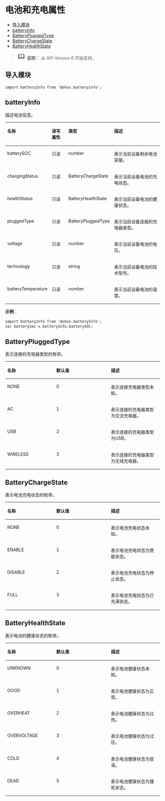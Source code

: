 # 电池和充电属性<a name="ZH-CN_TOPIC_0000001209412153"></a>

-   [导入模块](#zh-cn_topic_0000001164127376_section199443271307)
-   [batteryInfo](#zh-cn_topic_0000001164127376_section0536924123914)
-   [BatteryPluggedType](#zh-cn_topic_0000001164127376_section1861134715488)
-   [BatteryChargeState](#zh-cn_topic_0000001164127376_section629045815408)
-   [BatteryHealthState](#zh-cn_topic_0000001164127376_section1636311513419)

>![](../../public_sys-resources/icon-note.gif) **说明：** 
>从 API Version 6 开始支持。

## 导入模块<a name="zh-cn_topic_0000001164127376_section199443271307"></a>

```
import batteryInfo from '@ohos.batteryinfo';
```

## batteryInfo<a name="zh-cn_topic_0000001164127376_section0536924123914"></a>

描述电池信息。

<a name="zh-cn_topic_0000001164127376_table20633101642315"></a>
<table><thead align="left"><tr id="zh-cn_topic_0000001164127376_row663331618238"><th class="cellrowborder" valign="top" width="20.13%" id="mcps1.1.5.1.1"><p id="zh-cn_topic_0000001164127376_a3d0fc780cc904c1cbab7991251622f65"><a name="zh-cn_topic_0000001164127376_a3d0fc780cc904c1cbab7991251622f65"></a><a name="zh-cn_topic_0000001164127376_a3d0fc780cc904c1cbab7991251622f65"></a>名称</p>
</th>
<th class="cellrowborder" valign="top" width="13.5%" id="mcps1.1.5.1.2"><p id="zh-cn_topic_0000001164127376_p1961191632214"><a name="zh-cn_topic_0000001164127376_p1961191632214"></a><a name="zh-cn_topic_0000001164127376_p1961191632214"></a>读写属性</p>
</th>
<th class="cellrowborder" valign="top" width="23.29%" id="mcps1.1.5.1.3"><p id="zh-cn_topic_0000001164127376_ac1f1afc248084f8fb51242b648bc34de"><a name="zh-cn_topic_0000001164127376_ac1f1afc248084f8fb51242b648bc34de"></a><a name="zh-cn_topic_0000001164127376_ac1f1afc248084f8fb51242b648bc34de"></a>类型</p>
</th>
<th class="cellrowborder" valign="top" width="43.08%" id="mcps1.1.5.1.4"><p id="zh-cn_topic_0000001164127376_afec895de33f94e3c87ee7acc20190a17"><a name="zh-cn_topic_0000001164127376_afec895de33f94e3c87ee7acc20190a17"></a><a name="zh-cn_topic_0000001164127376_afec895de33f94e3c87ee7acc20190a17"></a>描述</p>
</th>
</tr>
</thead>
<tbody><tr id="zh-cn_topic_0000001164127376_row188481425182510"><td class="cellrowborder" valign="top" width="20.13%" headers="mcps1.1.5.1.1 "><p id="zh-cn_topic_0000001164127376_p938441717208"><a name="zh-cn_topic_0000001164127376_p938441717208"></a><a name="zh-cn_topic_0000001164127376_p938441717208"></a>batterySOC</p>
</td>
<td class="cellrowborder" valign="top" width="13.5%" headers="mcps1.1.5.1.2 "><p id="zh-cn_topic_0000001164127376_p1396118166228"><a name="zh-cn_topic_0000001164127376_p1396118166228"></a><a name="zh-cn_topic_0000001164127376_p1396118166228"></a>只读</p>
</td>
<td class="cellrowborder" valign="top" width="23.29%" headers="mcps1.1.5.1.3 "><p id="zh-cn_topic_0000001164127376_p6354841201511"><a name="zh-cn_topic_0000001164127376_p6354841201511"></a><a name="zh-cn_topic_0000001164127376_p6354841201511"></a>number</p>
</td>
<td class="cellrowborder" valign="top" width="43.08%" headers="mcps1.1.5.1.4 "><p id="zh-cn_topic_0000001164127376_p103961315181818"><a name="zh-cn_topic_0000001164127376_p103961315181818"></a><a name="zh-cn_topic_0000001164127376_p103961315181818"></a>表示当前设备剩余电池容量。</p>
</td>
</tr>
<tr id="zh-cn_topic_0000001164127376_row0461622112513"><td class="cellrowborder" valign="top" width="20.13%" headers="mcps1.1.5.1.1 "><p id="zh-cn_topic_0000001164127376_p5354124120158"><a name="zh-cn_topic_0000001164127376_p5354124120158"></a><a name="zh-cn_topic_0000001164127376_p5354124120158"></a>chargingStatus</p>
</td>
<td class="cellrowborder" valign="top" width="13.5%" headers="mcps1.1.5.1.2 "><p id="zh-cn_topic_0000001164127376_p159621168228"><a name="zh-cn_topic_0000001164127376_p159621168228"></a><a name="zh-cn_topic_0000001164127376_p159621168228"></a>只读</p>
</td>
<td class="cellrowborder" valign="top" width="23.29%" headers="mcps1.1.5.1.3 "><p id="zh-cn_topic_0000001164127376_p10354541181520"><a name="zh-cn_topic_0000001164127376_p10354541181520"></a><a name="zh-cn_topic_0000001164127376_p10354541181520"></a>BatteryChargeState</p>
</td>
<td class="cellrowborder" valign="top" width="43.08%" headers="mcps1.1.5.1.4 "><p id="zh-cn_topic_0000001164127376_p238673617568"><a name="zh-cn_topic_0000001164127376_p238673617568"></a><a name="zh-cn_topic_0000001164127376_p238673617568"></a>表示当前设备电池的充电状态。</p>
</td>
</tr>
<tr id="zh-cn_topic_0000001164127376_row09415619242"><td class="cellrowborder" valign="top" width="20.13%" headers="mcps1.1.5.1.1 "><p id="zh-cn_topic_0000001164127376_p1435434117152"><a name="zh-cn_topic_0000001164127376_p1435434117152"></a><a name="zh-cn_topic_0000001164127376_p1435434117152"></a>healthStatus</p>
</td>
<td class="cellrowborder" valign="top" width="13.5%" headers="mcps1.1.5.1.2 "><p id="zh-cn_topic_0000001164127376_p1796210169224"><a name="zh-cn_topic_0000001164127376_p1796210169224"></a><a name="zh-cn_topic_0000001164127376_p1796210169224"></a>只读</p>
</td>
<td class="cellrowborder" valign="top" width="23.29%" headers="mcps1.1.5.1.3 "><p id="zh-cn_topic_0000001164127376_p3354114131518"><a name="zh-cn_topic_0000001164127376_p3354114131518"></a><a name="zh-cn_topic_0000001164127376_p3354114131518"></a>BatteryHealthState</p>
</td>
<td class="cellrowborder" valign="top" width="43.08%" headers="mcps1.1.5.1.4 "><p id="zh-cn_topic_0000001164127376_p1365563875614"><a name="zh-cn_topic_0000001164127376_p1365563875614"></a><a name="zh-cn_topic_0000001164127376_p1365563875614"></a>表示当前设备电池的健康状态。</p>
</td>
</tr>
<tr id="zh-cn_topic_0000001164127376_row56471975243"><td class="cellrowborder" valign="top" width="20.13%" headers="mcps1.1.5.1.1 "><p id="zh-cn_topic_0000001164127376_p1835534116158"><a name="zh-cn_topic_0000001164127376_p1835534116158"></a><a name="zh-cn_topic_0000001164127376_p1835534116158"></a>pluggedType</p>
</td>
<td class="cellrowborder" valign="top" width="13.5%" headers="mcps1.1.5.1.2 "><p id="zh-cn_topic_0000001164127376_p18962416132211"><a name="zh-cn_topic_0000001164127376_p18962416132211"></a><a name="zh-cn_topic_0000001164127376_p18962416132211"></a>只读</p>
</td>
<td class="cellrowborder" valign="top" width="23.29%" headers="mcps1.1.5.1.3 "><p id="zh-cn_topic_0000001164127376_p235584114153"><a name="zh-cn_topic_0000001164127376_p235584114153"></a><a name="zh-cn_topic_0000001164127376_p235584114153"></a>BatteryPluggedType</p>
</td>
<td class="cellrowborder" valign="top" width="43.08%" headers="mcps1.1.5.1.4 "><p id="zh-cn_topic_0000001164127376_p19264101622016"><a name="zh-cn_topic_0000001164127376_p19264101622016"></a><a name="zh-cn_topic_0000001164127376_p19264101622016"></a>表示当前设备连接的充电器类型。</p>
</td>
</tr>
<tr id="zh-cn_topic_0000001164127376_row4536161934520"><td class="cellrowborder" valign="top" width="20.13%" headers="mcps1.1.5.1.1 "><p id="zh-cn_topic_0000001164127376_p14355174151513"><a name="zh-cn_topic_0000001164127376_p14355174151513"></a><a name="zh-cn_topic_0000001164127376_p14355174151513"></a>voltage</p>
</td>
<td class="cellrowborder" valign="top" width="13.5%" headers="mcps1.1.5.1.2 "><p id="zh-cn_topic_0000001164127376_p296261662212"><a name="zh-cn_topic_0000001164127376_p296261662212"></a><a name="zh-cn_topic_0000001164127376_p296261662212"></a>只读</p>
</td>
<td class="cellrowborder" valign="top" width="23.29%" headers="mcps1.1.5.1.3 "><p id="zh-cn_topic_0000001164127376_p7355741201519"><a name="zh-cn_topic_0000001164127376_p7355741201519"></a><a name="zh-cn_topic_0000001164127376_p7355741201519"></a>number</p>
</td>
<td class="cellrowborder" valign="top" width="43.08%" headers="mcps1.1.5.1.4 "><p id="zh-cn_topic_0000001164127376_p127111826172018"><a name="zh-cn_topic_0000001164127376_p127111826172018"></a><a name="zh-cn_topic_0000001164127376_p127111826172018"></a>表示当前设备电池的电压。</p>
</td>
</tr>
<tr id="zh-cn_topic_0000001164127376_row597319245451"><td class="cellrowborder" valign="top" width="20.13%" headers="mcps1.1.5.1.1 "><p id="zh-cn_topic_0000001164127376_p153551941141517"><a name="zh-cn_topic_0000001164127376_p153551941141517"></a><a name="zh-cn_topic_0000001164127376_p153551941141517"></a>technology</p>
</td>
<td class="cellrowborder" valign="top" width="13.5%" headers="mcps1.1.5.1.2 "><p id="zh-cn_topic_0000001164127376_p17962916162217"><a name="zh-cn_topic_0000001164127376_p17962916162217"></a><a name="zh-cn_topic_0000001164127376_p17962916162217"></a>只读</p>
</td>
<td class="cellrowborder" valign="top" width="23.29%" headers="mcps1.1.5.1.3 "><p id="zh-cn_topic_0000001164127376_p535514113154"><a name="zh-cn_topic_0000001164127376_p535514113154"></a><a name="zh-cn_topic_0000001164127376_p535514113154"></a>string</p>
</td>
<td class="cellrowborder" valign="top" width="43.08%" headers="mcps1.1.5.1.4 "><p id="zh-cn_topic_0000001164127376_p9298104612205"><a name="zh-cn_topic_0000001164127376_p9298104612205"></a><a name="zh-cn_topic_0000001164127376_p9298104612205"></a>表示当前设备电池的技术型号。</p>
</td>
</tr>
<tr id="zh-cn_topic_0000001164127376_row4978143312456"><td class="cellrowborder" valign="top" width="20.13%" headers="mcps1.1.5.1.1 "><p id="zh-cn_topic_0000001164127376_p7355114151515"><a name="zh-cn_topic_0000001164127376_p7355114151515"></a><a name="zh-cn_topic_0000001164127376_p7355114151515"></a>batteryTemperature</p>
</td>
<td class="cellrowborder" valign="top" width="13.5%" headers="mcps1.1.5.1.2 "><p id="zh-cn_topic_0000001164127376_p14962116172215"><a name="zh-cn_topic_0000001164127376_p14962116172215"></a><a name="zh-cn_topic_0000001164127376_p14962116172215"></a>只读</p>
</td>
<td class="cellrowborder" valign="top" width="23.29%" headers="mcps1.1.5.1.3 "><p id="zh-cn_topic_0000001164127376_p143551941201510"><a name="zh-cn_topic_0000001164127376_p143551941201510"></a><a name="zh-cn_topic_0000001164127376_p143551941201510"></a>number</p>
</td>
<td class="cellrowborder" valign="top" width="43.08%" headers="mcps1.1.5.1.4 "><p id="zh-cn_topic_0000001164127376_p7843573202"><a name="zh-cn_topic_0000001164127376_p7843573202"></a><a name="zh-cn_topic_0000001164127376_p7843573202"></a>表示当前设备电池的温度。</p>
</td>
</tr>
</tbody>
</table>

**示例**：

```
import batteryInfo from '@ohos.batteryInfo';
var batterySoc = batteryInfo.batterySOC;
```

## BatteryPluggedType<a name="zh-cn_topic_0000001164127376_section1861134715488"></a>

表示连接的充电器类型的枚举。

<a name="zh-cn_topic_0000001164127376_table144441452192814"></a>
<table><thead align="left"><tr id="zh-cn_topic_0000001164127376_row12444145210288"><th class="cellrowborder" valign="top" width="31.703170317031702%" id="mcps1.1.4.1.1"><p id="zh-cn_topic_0000001164127376_p162914100272"><a name="zh-cn_topic_0000001164127376_p162914100272"></a><a name="zh-cn_topic_0000001164127376_p162914100272"></a>名称</p>
</th>
<th class="cellrowborder" valign="top" width="35.253525352535256%" id="mcps1.1.4.1.2"><p id="zh-cn_topic_0000001164127376_p044416523286"><a name="zh-cn_topic_0000001164127376_p044416523286"></a><a name="zh-cn_topic_0000001164127376_p044416523286"></a>默认值</p>
</th>
<th class="cellrowborder" valign="top" width="33.043304330433045%" id="mcps1.1.4.1.3"><p id="zh-cn_topic_0000001164127376_p1044495252810"><a name="zh-cn_topic_0000001164127376_p1044495252810"></a><a name="zh-cn_topic_0000001164127376_p1044495252810"></a>描述</p>
</th>
</tr>
</thead>
<tbody><tr id="zh-cn_topic_0000001164127376_row18444115215284"><td class="cellrowborder" valign="top" width="31.703170317031702%" headers="mcps1.1.4.1.1 "><p id="zh-cn_topic_0000001164127376_p954122310283"><a name="zh-cn_topic_0000001164127376_p954122310283"></a><a name="zh-cn_topic_0000001164127376_p954122310283"></a>NONE</p>
</td>
<td class="cellrowborder" valign="top" width="35.253525352535256%" headers="mcps1.1.4.1.2 "><p id="zh-cn_topic_0000001164127376_p0527233288"><a name="zh-cn_topic_0000001164127376_p0527233288"></a><a name="zh-cn_topic_0000001164127376_p0527233288"></a>0</p>
</td>
<td class="cellrowborder" valign="top" width="33.043304330433045%" headers="mcps1.1.4.1.3 "><p id="zh-cn_topic_0000001164127376_p12372352812"><a name="zh-cn_topic_0000001164127376_p12372352812"></a><a name="zh-cn_topic_0000001164127376_p12372352812"></a>表示连接充电器类型未知。</p>
</td>
</tr>
<tr id="zh-cn_topic_0000001164127376_row55389918289"><td class="cellrowborder" valign="top" width="31.703170317031702%" headers="mcps1.1.4.1.1 "><p id="zh-cn_topic_0000001164127376_p15381795285"><a name="zh-cn_topic_0000001164127376_p15381795285"></a><a name="zh-cn_topic_0000001164127376_p15381795285"></a>AC</p>
</td>
<td class="cellrowborder" valign="top" width="35.253525352535256%" headers="mcps1.1.4.1.2 "><p id="zh-cn_topic_0000001164127376_p45381291281"><a name="zh-cn_topic_0000001164127376_p45381291281"></a><a name="zh-cn_topic_0000001164127376_p45381291281"></a>1</p>
</td>
<td class="cellrowborder" valign="top" width="33.043304330433045%" headers="mcps1.1.4.1.3 "><p id="zh-cn_topic_0000001164127376_p1953979102813"><a name="zh-cn_topic_0000001164127376_p1953979102813"></a><a name="zh-cn_topic_0000001164127376_p1953979102813"></a>表示连接的充电器类型为交流充电器。</p>
</td>
</tr>
<tr id="zh-cn_topic_0000001164127376_row928621592815"><td class="cellrowborder" valign="top" width="31.703170317031702%" headers="mcps1.1.4.1.1 "><p id="zh-cn_topic_0000001164127376_p1328691518288"><a name="zh-cn_topic_0000001164127376_p1328691518288"></a><a name="zh-cn_topic_0000001164127376_p1328691518288"></a>USB</p>
</td>
<td class="cellrowborder" valign="top" width="35.253525352535256%" headers="mcps1.1.4.1.2 "><p id="zh-cn_topic_0000001164127376_p1728616154286"><a name="zh-cn_topic_0000001164127376_p1728616154286"></a><a name="zh-cn_topic_0000001164127376_p1728616154286"></a>2</p>
</td>
<td class="cellrowborder" valign="top" width="33.043304330433045%" headers="mcps1.1.4.1.3 "><p id="zh-cn_topic_0000001164127376_p188591922163215"><a name="zh-cn_topic_0000001164127376_p188591922163215"></a><a name="zh-cn_topic_0000001164127376_p188591922163215"></a>表示连接的充电器类型为USB。</p>
</td>
</tr>
<tr id="zh-cn_topic_0000001164127376_row3954122652810"><td class="cellrowborder" valign="top" width="31.703170317031702%" headers="mcps1.1.4.1.1 "><p id="zh-cn_topic_0000001164127376_p1995412614284"><a name="zh-cn_topic_0000001164127376_p1995412614284"></a><a name="zh-cn_topic_0000001164127376_p1995412614284"></a>WIRELESS</p>
</td>
<td class="cellrowborder" valign="top" width="35.253525352535256%" headers="mcps1.1.4.1.2 "><p id="zh-cn_topic_0000001164127376_p395402620286"><a name="zh-cn_topic_0000001164127376_p395402620286"></a><a name="zh-cn_topic_0000001164127376_p395402620286"></a>3</p>
</td>
<td class="cellrowborder" valign="top" width="33.043304330433045%" headers="mcps1.1.4.1.3 "><p id="zh-cn_topic_0000001164127376_p235192423214"><a name="zh-cn_topic_0000001164127376_p235192423214"></a><a name="zh-cn_topic_0000001164127376_p235192423214"></a>表示连接的充电器类型为无线充电器。</p>
</td>
</tr>
</tbody>
</table>

## BatteryChargeState<a name="zh-cn_topic_0000001164127376_section629045815408"></a>

表示电池充电状态的枚举。

<a name="zh-cn_topic_0000001164127376_table1368716015365"></a>
<table><thead align="left"><tr id="zh-cn_topic_0000001164127376_row106884010367"><th class="cellrowborder" valign="top" width="31.703170317031702%" id="mcps1.1.4.1.1"><p id="zh-cn_topic_0000001164127376_p468816023615"><a name="zh-cn_topic_0000001164127376_p468816023615"></a><a name="zh-cn_topic_0000001164127376_p468816023615"></a>名称</p>
</th>
<th class="cellrowborder" valign="top" width="35.253525352535256%" id="mcps1.1.4.1.2"><p id="zh-cn_topic_0000001164127376_p15688505362"><a name="zh-cn_topic_0000001164127376_p15688505362"></a><a name="zh-cn_topic_0000001164127376_p15688505362"></a>默认值</p>
</th>
<th class="cellrowborder" valign="top" width="33.043304330433045%" id="mcps1.1.4.1.3"><p id="zh-cn_topic_0000001164127376_p1068830103619"><a name="zh-cn_topic_0000001164127376_p1068830103619"></a><a name="zh-cn_topic_0000001164127376_p1068830103619"></a>描述</p>
</th>
</tr>
</thead>
<tbody><tr id="zh-cn_topic_0000001164127376_row1868880113613"><td class="cellrowborder" valign="top" width="31.703170317031702%" headers="mcps1.1.4.1.1 "><p id="zh-cn_topic_0000001164127376_p1392942212399"><a name="zh-cn_topic_0000001164127376_p1392942212399"></a><a name="zh-cn_topic_0000001164127376_p1392942212399"></a>NONE</p>
</td>
<td class="cellrowborder" valign="top" width="35.253525352535256%" headers="mcps1.1.4.1.2 "><p id="zh-cn_topic_0000001164127376_p968880103613"><a name="zh-cn_topic_0000001164127376_p968880103613"></a><a name="zh-cn_topic_0000001164127376_p968880103613"></a>0</p>
</td>
<td class="cellrowborder" valign="top" width="33.043304330433045%" headers="mcps1.1.4.1.3 "><p id="zh-cn_topic_0000001164127376_p16911819163919"><a name="zh-cn_topic_0000001164127376_p16911819163919"></a><a name="zh-cn_topic_0000001164127376_p16911819163919"></a>表示电池充电状态未知。</p>
</td>
</tr>
<tr id="zh-cn_topic_0000001164127376_row17688180173620"><td class="cellrowborder" valign="top" width="31.703170317031702%" headers="mcps1.1.4.1.1 "><p id="zh-cn_topic_0000001164127376_p12928922193920"><a name="zh-cn_topic_0000001164127376_p12928922193920"></a><a name="zh-cn_topic_0000001164127376_p12928922193920"></a>ENABLE</p>
</td>
<td class="cellrowborder" valign="top" width="35.253525352535256%" headers="mcps1.1.4.1.2 "><p id="zh-cn_topic_0000001164127376_p86893003614"><a name="zh-cn_topic_0000001164127376_p86893003614"></a><a name="zh-cn_topic_0000001164127376_p86893003614"></a>1</p>
</td>
<td class="cellrowborder" valign="top" width="33.043304330433045%" headers="mcps1.1.4.1.3 "><p id="zh-cn_topic_0000001164127376_p9910201913391"><a name="zh-cn_topic_0000001164127376_p9910201913391"></a><a name="zh-cn_topic_0000001164127376_p9910201913391"></a>表示电池充电状态为使能状态。</p>
</td>
</tr>
<tr id="zh-cn_topic_0000001164127376_row1868914011367"><td class="cellrowborder" valign="top" width="31.703170317031702%" headers="mcps1.1.4.1.1 "><p id="zh-cn_topic_0000001164127376_p4926152211394"><a name="zh-cn_topic_0000001164127376_p4926152211394"></a><a name="zh-cn_topic_0000001164127376_p4926152211394"></a>DISABLE</p>
</td>
<td class="cellrowborder" valign="top" width="35.253525352535256%" headers="mcps1.1.4.1.2 "><p id="zh-cn_topic_0000001164127376_p186891001361"><a name="zh-cn_topic_0000001164127376_p186891001361"></a><a name="zh-cn_topic_0000001164127376_p186891001361"></a>2</p>
</td>
<td class="cellrowborder" valign="top" width="33.043304330433045%" headers="mcps1.1.4.1.3 "><p id="zh-cn_topic_0000001164127376_p1210733413414"><a name="zh-cn_topic_0000001164127376_p1210733413414"></a><a name="zh-cn_topic_0000001164127376_p1210733413414"></a>表示电池充电状态为停止状态。</p>
</td>
</tr>
<tr id="zh-cn_topic_0000001164127376_row068911018360"><td class="cellrowborder" valign="top" width="31.703170317031702%" headers="mcps1.1.4.1.1 "><p id="zh-cn_topic_0000001164127376_p1992542211392"><a name="zh-cn_topic_0000001164127376_p1992542211392"></a><a name="zh-cn_topic_0000001164127376_p1992542211392"></a>FULL</p>
</td>
<td class="cellrowborder" valign="top" width="35.253525352535256%" headers="mcps1.1.4.1.2 "><p id="zh-cn_topic_0000001164127376_p46895023619"><a name="zh-cn_topic_0000001164127376_p46895023619"></a><a name="zh-cn_topic_0000001164127376_p46895023619"></a>3</p>
</td>
<td class="cellrowborder" valign="top" width="33.043304330433045%" headers="mcps1.1.4.1.3 "><p id="zh-cn_topic_0000001164127376_p3614135154120"><a name="zh-cn_topic_0000001164127376_p3614135154120"></a><a name="zh-cn_topic_0000001164127376_p3614135154120"></a>表示电池充电状态为已充满状态。</p>
</td>
</tr>
</tbody>
</table>

## BatteryHealthState<a name="zh-cn_topic_0000001164127376_section1636311513419"></a>

表示电池的健康状态的枚举。

<a name="zh-cn_topic_0000001164127376_table1646153519380"></a>
<table><thead align="left"><tr id="zh-cn_topic_0000001164127376_row1847203533813"><th class="cellrowborder" valign="top" width="31.703170317031702%" id="mcps1.1.4.1.1"><p id="zh-cn_topic_0000001164127376_p44743514381"><a name="zh-cn_topic_0000001164127376_p44743514381"></a><a name="zh-cn_topic_0000001164127376_p44743514381"></a>名称</p>
</th>
<th class="cellrowborder" valign="top" width="35.253525352535256%" id="mcps1.1.4.1.2"><p id="zh-cn_topic_0000001164127376_p164783513817"><a name="zh-cn_topic_0000001164127376_p164783513817"></a><a name="zh-cn_topic_0000001164127376_p164783513817"></a>默认值</p>
</th>
<th class="cellrowborder" valign="top" width="33.043304330433045%" id="mcps1.1.4.1.3"><p id="zh-cn_topic_0000001164127376_p447153533816"><a name="zh-cn_topic_0000001164127376_p447153533816"></a><a name="zh-cn_topic_0000001164127376_p447153533816"></a>描述</p>
</th>
</tr>
</thead>
<tbody><tr id="zh-cn_topic_0000001164127376_row10475355385"><td class="cellrowborder" valign="top" width="31.703170317031702%" headers="mcps1.1.4.1.1 "><p id="zh-cn_topic_0000001164127376_p9268513193910"><a name="zh-cn_topic_0000001164127376_p9268513193910"></a><a name="zh-cn_topic_0000001164127376_p9268513193910"></a>UNKNOWN</p>
</td>
<td class="cellrowborder" valign="top" width="35.253525352535256%" headers="mcps1.1.4.1.2 "><p id="zh-cn_topic_0000001164127376_p147113523813"><a name="zh-cn_topic_0000001164127376_p147113523813"></a><a name="zh-cn_topic_0000001164127376_p147113523813"></a>0</p>
</td>
<td class="cellrowborder" valign="top" width="33.043304330433045%" headers="mcps1.1.4.1.3 "><p id="zh-cn_topic_0000001164127376_p840231793914"><a name="zh-cn_topic_0000001164127376_p840231793914"></a><a name="zh-cn_topic_0000001164127376_p840231793914"></a>表示电池健康状态未知。</p>
</td>
</tr>
<tr id="zh-cn_topic_0000001164127376_row114716352387"><td class="cellrowborder" valign="top" width="31.703170317031702%" headers="mcps1.1.4.1.1 "><p id="zh-cn_topic_0000001164127376_p426781333915"><a name="zh-cn_topic_0000001164127376_p426781333915"></a><a name="zh-cn_topic_0000001164127376_p426781333915"></a>GOOD</p>
</td>
<td class="cellrowborder" valign="top" width="35.253525352535256%" headers="mcps1.1.4.1.2 "><p id="zh-cn_topic_0000001164127376_p44843519383"><a name="zh-cn_topic_0000001164127376_p44843519383"></a><a name="zh-cn_topic_0000001164127376_p44843519383"></a>1</p>
</td>
<td class="cellrowborder" valign="top" width="33.043304330433045%" headers="mcps1.1.4.1.3 "><p id="zh-cn_topic_0000001164127376_p540191793918"><a name="zh-cn_topic_0000001164127376_p540191793918"></a><a name="zh-cn_topic_0000001164127376_p540191793918"></a>表示电池健康状态为正常。</p>
</td>
</tr>
<tr id="zh-cn_topic_0000001164127376_row8481935183816"><td class="cellrowborder" valign="top" width="31.703170317031702%" headers="mcps1.1.4.1.1 "><p id="zh-cn_topic_0000001164127376_p82651913183910"><a name="zh-cn_topic_0000001164127376_p82651913183910"></a><a name="zh-cn_topic_0000001164127376_p82651913183910"></a>OVERHEAT</p>
</td>
<td class="cellrowborder" valign="top" width="35.253525352535256%" headers="mcps1.1.4.1.2 "><p id="zh-cn_topic_0000001164127376_p184818358383"><a name="zh-cn_topic_0000001164127376_p184818358383"></a><a name="zh-cn_topic_0000001164127376_p184818358383"></a>2</p>
</td>
<td class="cellrowborder" valign="top" width="33.043304330433045%" headers="mcps1.1.4.1.3 "><p id="zh-cn_topic_0000001164127376_p2399117183918"><a name="zh-cn_topic_0000001164127376_p2399117183918"></a><a name="zh-cn_topic_0000001164127376_p2399117183918"></a>表示电池健康状态为过热。</p>
</td>
</tr>
<tr id="zh-cn_topic_0000001164127376_row1448163593819"><td class="cellrowborder" valign="top" width="31.703170317031702%" headers="mcps1.1.4.1.1 "><p id="zh-cn_topic_0000001164127376_p10235161343911"><a name="zh-cn_topic_0000001164127376_p10235161343911"></a><a name="zh-cn_topic_0000001164127376_p10235161343911"></a>OVERVOLTAGE</p>
</td>
<td class="cellrowborder" valign="top" width="35.253525352535256%" headers="mcps1.1.4.1.2 "><p id="zh-cn_topic_0000001164127376_p34863518387"><a name="zh-cn_topic_0000001164127376_p34863518387"></a><a name="zh-cn_topic_0000001164127376_p34863518387"></a>3</p>
</td>
<td class="cellrowborder" valign="top" width="33.043304330433045%" headers="mcps1.1.4.1.3 "><p id="zh-cn_topic_0000001164127376_p203691717193914"><a name="zh-cn_topic_0000001164127376_p203691717193914"></a><a name="zh-cn_topic_0000001164127376_p203691717193914"></a>表示电池健康状态为过压。</p>
</td>
</tr>
<tr id="zh-cn_topic_0000001164127376_row2096919723911"><td class="cellrowborder" valign="top" width="31.703170317031702%" headers="mcps1.1.4.1.1 "><p id="zh-cn_topic_0000001164127376_p12970127203916"><a name="zh-cn_topic_0000001164127376_p12970127203916"></a><a name="zh-cn_topic_0000001164127376_p12970127203916"></a>COLD</p>
</td>
<td class="cellrowborder" valign="top" width="35.253525352535256%" headers="mcps1.1.4.1.2 "><p id="zh-cn_topic_0000001164127376_p17970572396"><a name="zh-cn_topic_0000001164127376_p17970572396"></a><a name="zh-cn_topic_0000001164127376_p17970572396"></a>4</p>
</td>
<td class="cellrowborder" valign="top" width="33.043304330433045%" headers="mcps1.1.4.1.3 "><p id="zh-cn_topic_0000001164127376_p20970177153913"><a name="zh-cn_topic_0000001164127376_p20970177153913"></a><a name="zh-cn_topic_0000001164127376_p20970177153913"></a>表示电池健康状态为低温。</p>
</td>
</tr>
<tr id="zh-cn_topic_0000001164127376_row497017143917"><td class="cellrowborder" valign="top" width="31.703170317031702%" headers="mcps1.1.4.1.1 "><p id="zh-cn_topic_0000001164127376_p19710712394"><a name="zh-cn_topic_0000001164127376_p19710712394"></a><a name="zh-cn_topic_0000001164127376_p19710712394"></a>DEAD</p>
</td>
<td class="cellrowborder" valign="top" width="35.253525352535256%" headers="mcps1.1.4.1.2 "><p id="zh-cn_topic_0000001164127376_p997117733916"><a name="zh-cn_topic_0000001164127376_p997117733916"></a><a name="zh-cn_topic_0000001164127376_p997117733916"></a>5</p>
</td>
<td class="cellrowborder" valign="top" width="33.043304330433045%" headers="mcps1.1.4.1.3 "><p id="zh-cn_topic_0000001164127376_p13971137153918"><a name="zh-cn_topic_0000001164127376_p13971137153918"></a><a name="zh-cn_topic_0000001164127376_p13971137153918"></a>表示电池健康状态为僵死状态。</p>
</td>
</tr>
</tbody>
</table>


